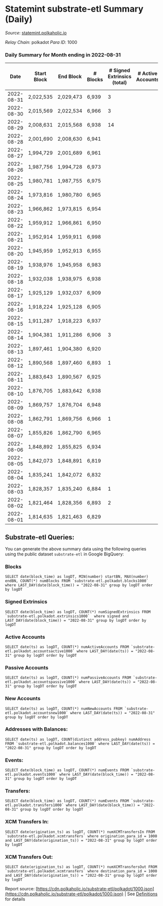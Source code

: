 # Statemint substrate-etl Summary (Daily)

_Source_: [statemint.polkaholic.io](https://statemint.polkaholic.io)

*Relay Chain*: polkadot
*Para ID*: 1000



### Daily Summary for Month ending in 2022-08-31


| Date | Start Block | End Block | # Blocks | # Signed Extrinsics (total) | # Active Accounts | # Passive | # New | # Addresses with Balances | # Events | # Transfers | # XCM Transfers In | # XCM Transfers Out | Issues | 
| ---- | ----------- | --------- | -------- | --------------------------- | ----------------- | --------- | ----- | ------------------------- | -------- | ----------- | ------------------ | ------------------- | ------ |
| 2022-08-31 | 2,022,535 | 2,029,473 | 6,939 | 3 |  |  |  | 56 | 13,892 |   |   |   |  |
| 2022-08-30 | 2,015,569 | 2,022,534 | 6,966 | 3 |  |  |  | 56 | 13,957 | 1  | 1 ($14.69) |   |  |
| 2022-08-29 | 2,008,631 | 2,015,568 | 6,938 | 14 |  |  |  | 56 | 13,917 | 1 ($7.92) |   |   |  |
| 2022-08-28 | 2,001,690 | 2,008,630 | 6,941 |  |  |  |  | 55 | 13,885 |   |   |   |  |
| 2022-08-27 | 1,994,729 | 2,001,689 | 6,961 |  |  |  |  | 55 | 13,926 |   |   |   |  |
| 2022-08-26 | 1,987,756 | 1,994,728 | 6,973 |  |  |  |  | 55 | 13,950 |   |   |   |  |
| 2022-08-25 | 1,980,781 | 1,987,755 | 6,975 |  |  |  |  | 55 | 13,954 |   |   |   |  |
| 2022-08-24 | 1,973,816 | 1,980,780 | 6,965 |  |  |  |  | 55 | 13,934 |   |   |   |  |
| 2022-08-23 | 1,966,862 | 1,973,815 | 6,954 |  |  |  |  | 53 | 13,934 |   | 4 ($44.41) |   |  |
| 2022-08-22 | 1,959,912 | 1,966,861 | 6,950 |  |  |  |  | 52 | 13,904 |   |   |   |  |
| 2022-08-21 | 1,952,914 | 1,959,911 | 6,998 |  |  |  |  | 52 | 14,000 |   |   |   |  |
| 2022-08-20 | 1,945,959 | 1,952,913 | 6,955 |  |  |  |  | 52 | 13,913 |   |   |   |  |
| 2022-08-19 | 1,938,976 | 1,945,958 | 6,983 |  |  |  |  | 52 | 13,970 |   |   |   |  |
| 2022-08-18 | 1,932,038 | 1,938,975 | 6,938 |  |  |  |  | 52 | 13,880 |   |   |   |  |
| 2022-08-17 | 1,925,129 | 1,932,037 | 6,909 |  |  |  |  | 52 | 13,834 |   | 2 ($41.28) |   |  |
| 2022-08-16 | 1,918,224 | 1,925,128 | 6,905 |  |  |  |  | 50 | 13,820 |   | 1 ($10.60) |   |  |
| 2022-08-15 | 1,911,287 | 1,918,223 | 6,937 |  |  |  |  | 49 | 13,878 |   |   |   |  |
| 2022-08-14 | 1,904,381 | 1,911,286 | 6,906 | 3 |  |  |  | 49 | 13,845 |   | 3 ($40.30) |   |  |
| 2022-08-13 | 1,897,461 | 1,904,380 | 6,920 |  |  |  |  | 47 | 13,843 |   |   |   |  |
| 2022-08-12 | 1,890,568 | 1,897,460 | 6,893 | 1 |  |  |  | 47 | 13,799 |   | 1 ($17.60) |   |  |
| 2022-08-11 | 1,883,643 | 1,890,567 | 6,925 |  |  |  |  | 46 | 13,854 |   |   |   |  |
| 2022-08-10 | 1,876,705 | 1,883,642 | 6,938 |  |  |  |  | 46 | 13,886 |   | 1 ($1.33) |   |  |
| 2022-08-09 | 1,869,757 | 1,876,704 | 6,948 |  |  |  |  | 45 | 13,900 |   |   |   |  |
| 2022-08-08 | 1,862,791 | 1,869,756 | 6,966 | 1 |  |  |  | 45 | 13,940 |   |   |   |  |
| 2022-08-07 | 1,855,826 | 1,862,790 | 6,965 |  |  |  |  | 45 | 13,933 |   |   |   |  |
| 2022-08-06 | 1,848,892 | 1,855,825 | 6,934 |  |  |  |  | 45 | 13,872 |   |   |   |  |
| 2022-08-05 | 1,842,073 | 1,848,891 | 6,819 |  |  |  |  | 45 | 13,642 |   |   |   |  |
| 2022-08-04 | 1,835,241 | 1,842,072 | 6,832 |  |  |  |  | 45 | 13,668 |   |   |   |  |
| 2022-08-03 | 1,828,357 | 1,835,240 | 6,884 | 1 |  |  |  | 45 | 13,775 |   |   |   |  |
| 2022-08-02 | 1,821,464 | 1,828,356 | 6,893 | 2 |  |  |  | 45 | 13,811 | 1 ($14.97) | 2 ($54.82) |   |  |
| 2022-08-01 | 1,814,635 | 1,821,463 | 6,829 |  |  |  |  | 43 | 13,661 |   |   |   |  |

## Substrate-etl Queries:
You can generate the above summary data using the following queries using the public dataset `substrate-etl` in Google BigQuery:


### Blocks
```
SELECT date(block_time) as logDT, MIN(number) startBN, MAX(number) endBN, COUNT(*) numBlocks FROM `substrate-etl.polkadot.blocks1000`  where LAST_DAY(date(block_time)) = "2022-08-31" group by logDT order by logDT
```


### Signed Extrinsics
```
SELECT date(block_time) as logDT, COUNT(*) numSignedExtrinsics FROM `substrate-etl.polkadot.extrinsics1000`  where signed and LAST_DAY(date(block_time)) = "2022-08-31" group by logDT order by logDT
```


### Active Accounts
```
SELECT date(ts) as logDT, COUNT(*) numActiveAccounts FROM `substrate-etl.polkadot.accountsactive1000` where LAST_DAY(date(ts)) = "2022-08-31" group by logDT order by logDT
```


### Passive Accounts
```
SELECT date(ts) as logDT, COUNT(*) numPassiveAccounts FROM `substrate-etl.polkadot.accountspassive1000` where LAST_DAY(date(ts)) = "2022-08-31" group by logDT order by logDT
```


### New Accounts
```
SELECT date(ts) as logDT, COUNT(*) numNewAccounts FROM `substrate-etl.polkadot.accountsnew1000` where LAST_DAY(date(ts)) = "2022-08-31" group by logDT order by logDT
```


### Addresses with Balances:
```
SELECT date(ts) as logDT, COUNT(distinct address_pubkey) numAddress FROM `substrate-etl.polkadot.balances1000` where LAST_DAY(date(ts)) = "2022-08-31" group by logDT order by logDT
```


### Events:
```
SELECT date(block_time) as logDT, COUNT(*) numEvents FROM `substrate-etl.polkadot.events1000` where LAST_DAY(date(block_time)) = "2022-08-31" group by logDT order by logDT
```


### Transfers:
```
SELECT date(block_time) as logDT, COUNT(*) numEvents FROM `substrate-etl.polkadot.transfers1000` where LAST_DAY(date(block_time)) = "2022-08-31" group by logDT order by logDT
```


### XCM Transfers In:
```
SELECT date(origination_ts) as logDT, COUNT(*) numXCMTransfersIn FROM `substrate-etl.polkadot.xcmtransfers` where origination_para_id = 1000 and LAST_DAY(date(origination_ts)) = "2022-08-31" group by logDT order by logDT
```


### XCM Transfers Out:
```
SELECT date(origination_ts) as logDT, COUNT(*) numXCMTransfersOut FROM `substrate-etl.polkadot.xcmtransfers` where destination_para_id = 1000 and LAST_DAY(date(origination_ts)) = "2022-08-31" group by logDT order by logDT
```



Report source: [https://cdn.polkaholic.io/substrate-etl/polkadot/1000.json](https://cdn.polkaholic.io/substrate-etl/polkadot/1000.json) | See [Definitions](/DEFINITIONS.md) for details
